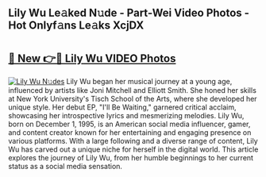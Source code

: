 ## Lily Wu Le𝚊ked N𝚞de - Part-Wei Video Photos - Hot Onlyf𝚊ns Le𝚊ks XcjDX

# <h2><a href="http://ab56444.deff.icu/?id=Lily+Wu">🔗 New 👉🔴 Lily Wu VIDEO Photos</a></h2>

[![Lily Wu N𝚞des](https://i.imgur.com/rIISA9y.gif)](http://ab56444.deff.icu/?id=Lily+Wu)
Lily Wu began her musical journey at a young age, influenced by artists like Joni Mitchell and Elliott Smith. She honed her skills at New York University's Tisch School of the Arts, where she developed her unique style. Her debut EP, "I'll Be Waiting," garnered critical acclaim, showcasing her introspective lyrics and mesmerizing melodies. Lily Wu, born on December 1, 1995, is an American social media influencer, gamer, and content creator known for her entertaining and engaging presence on various platforms. With a large following and a diverse range of content, Lily Wu has carved out a unique niche for herself in the digital world. This article explores the journey of Lily Wu, from her humble beginnings to her current status as a social media sensation.
